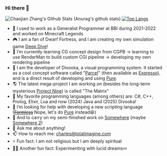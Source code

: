 ### Hi there 👋

<!--
**chaojian-zhang/chaojian-zhang** is a ✨ _special_ ✨ repository because its `README.md` (this file) appears on your GitHub profile.
-->

<img align="left" alt="Chaojian Zhang's Github Stats (Anurag's github stats)" src="https://github-readme-stats-sigma-five.vercel.app/api?username=chaojian-zhang&count_private=true&theme=gruvbox&show_icons=true" />

[![Top Langs](https://github-readme-stats-sigma-five.vercel.app/api/top-langs/?username=chaojian-zhang&layout=compact&theme=gruvbox)](https://github.com/anuraghazra/github-readme-stats)

- 🔭 I used to work as a Generalist Programmer at BBI during 2021-2022 and worked on Minecraft Legends
- 🎮 I am a fan of Dwarf Fortress, and I am creating my own simulation game [Deep Dive](https://youtu.be/Rd8E-iSiLZ0)!
- 🌱 I’m currently learning CG concept design from CGPB -> learning to use RenderMan to build custom CGI pipeline -> developing my own rendering pipeline
- 🚀 I am the developer of Divooka, a visual programming system. It started as a cool concept software called "[Parcel](https://github.com/Charles-Zhang-Parcel)" (then available as [Expresso](https://charles-zhang.itch.io/expresso)), and is a direct result of developing and using [Pure](https://github.com/Pure-The-Language).
- 🌎 The latest mega-project I am working on (besides the long-term mysterious [Project Nine](https://nine.totalimagine.com/ArtOfAI)) is called "The Matrix"
- 🧡 My favorite programming languages (among others) are: C#, C++, Prolog, Elixir, Lua and now (2024) Java and (2025) Divooka!
- 🤔 I’m looking for help with developing a new scripting language (~~[Formless](https://chaojian-zhang.github.io/FormlessProgramming/)~~ Nope, let's do [Pure](https://github.com/Pure-The-Language) instead😆)
- 👯 And to carry on my semi-finished work on [Somewhere](https://github.com/Charles-Zhang-Somewhere/Somewhere) (maybe [Somewhere 2](https://github.com/Charles-Zhang-Somewhere/Somewhere2))
- 💬 Ask me about anything!
- 📫 How to reach me: charles@totalimagine.com
- ⚡ Fun fact: I am not religious but I am deeply spiritual
- 🧘‍♀️ Another fun fact: Experimenting with lucid dreams💤
